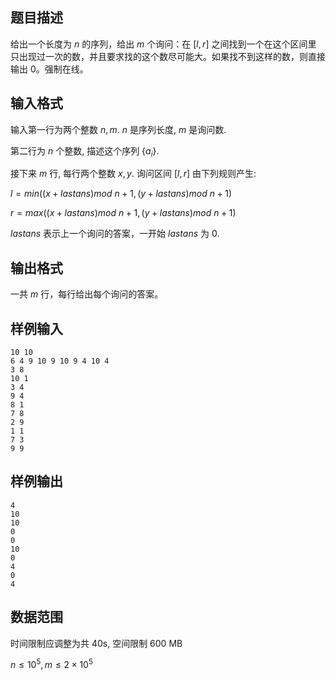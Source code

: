 ## 题目描述

给出一个长度为 $n$ 的序列，给出 $m$ 个询问：在 $[l,r]$ 之间找到一个在这个区间里
只出现过一次的数，并且要求找的这个数尽可能大。如果找不到这样的数，则直接输出 $0$。强制在线。

## 输入格式

输入第一行为两个整数 $n, m$. $n$ 是序列长度, $m$ 是询问数.

第二行为 $n$ 个整数, 描述这个序列 $\{ a_i\}$.

接下来 $m$ 行, 每行两个整数 $x, y$. 询问区间 $[l,r]$ 由下列规则产生:

$l=min((x+lastans)mod \  n+1,(y+lastans) mod \  n+1)$

$r=max((x+lastans)mod \  n+1,(y+lastans) mod \ n+1)$

$lastans$ 表示上一个询问的答案，一开始 $lastans$ 为 $0$.

## 输出格式
一共 $m$ 行，每行给出每个询问的答案。

## 样例输入
```
10 10
6 4 9 10 9 10 9 4 10 4
3 8
10 1
3 4
9 4
8 1
7 8
2 9
1 1
7 3
9 9
```

## 样例输出
```
4
10
10
0
0
10
0
4
0
4
```

## 数据范围

时间限制应调整为共 40s, 空间限制 600 MB

$n \leq 10^5, m \leq 2 \times 10^5$